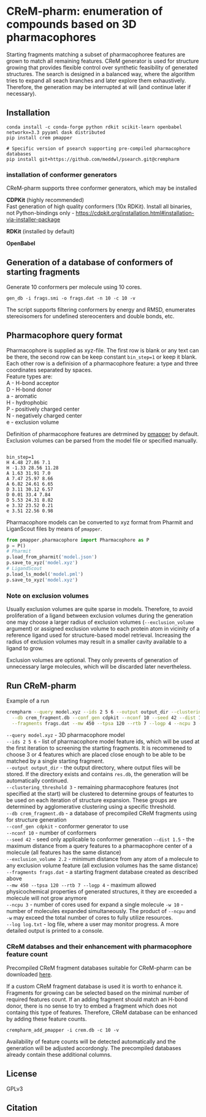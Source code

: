 # CReM-pharm: enumeration of compounds based on 3D pharmacophores

Starting fragments matching a subset of pharmacophoree features are grown to match all remaining features. CReM generator is used for structure growing that provides flexible control over synthetic feasibility of generated structures. The search is designed in a balanced way, where the algorithm tries to expand all seach branches and later explore them exhaustively. Therefore, the generation may be interrupted at will (and continue later if necessary).  

## Installation

```
conda install -c conda-forge python rdkit scikit-learn openbabel networkx=3.3 pyyaml dask distributed
pip install crem pmapper

# Specific version of psearch supporting pre-compiled pharmacophore databases
pip install git+https://github.com/meddwl/psearch.git@crempharm
```
### installation of conformer generators

CReM-pharm supports three conformer generators, which may be installed

**CDPKit** (highly recommended)  
Fast generation of high quality conformers (10x RDKit). Install all binaries, not Python-bindings only - https://cdpkit.org/installation.html#installation-via-installer-package

**RDKit** (installed by default)

**OpenBabel**
 
## Generation of a database of conformers of starting fragments

Generate 10 conformers per molecule using 10 cores.

```
gen_db -i frags.smi -o frags.dat -n 10 -c 10 -v
```
The script supports filtering conformers by energy and RMSD, enumerates stereoisomers for undefined stereocenters and double bonds, etc.

## Pharmacophore query format

Pharmacophore is supplied as xyz-file. The first row is blank or any text can be there, the second row can be keep constant `bin_step=1` or keep it blank. Each other row is a definision of a pharmacophore feature: a type and three coordinates separated by spaces.  
Feature types are:  
A - H-bond acceptor  
D - H-bond donor  
a - aromatic  
H - hydrophobic  
P - positively charged center  
N - negatively charged center  
e - exclusion volume  

Definition of pharmacophore features are detrmined by [pmapper](https://github.com/DrrDom/pmapper) by default. Exclusion volumes can be parsed from the model file or specified manually.

```text

bin_step=1
H 4.48 27.86 7.1
H -1.33 28.56 11.28
A 1.63 31.91 7.0
A 7.47 25.97 8.66
A 6.82 24.61 6.65
D 3.11 30.12 6.57
D 0.01 33.4 7.84
D 5.53 24.31 8.82
e 3.32 23.52 0.21
e 3.51 22.56 0.98
```

Pharmacophore models can be converted to xyz format from Pharmit and LiganScout files by means of `pmapper`.  

```python
from pmapper.pharmacophore import Pharmacophore as P
p = P()
# Pharmit
p.load_from_pharmit('model.json')
p.save_to_xyz('model.xyz')
# LigandScout
p.load_ls_model('model.pml')
p.save_to_xyz('model.xyz')
```

### Note on exclusion volumes
Usually exclusion volumes are quite sparse in models. Therefore, to avoid proliferation of a ligand between exclusion volumes during the generation one may choose a larger radius of exclusion volumes (`--exclusion_volume` argument) or assigned exclusion volume to each protein atom in vicinity of a reference ligand used for structure-based model retrieval. Increasing the radius of exclusion volumes may result in a smaller cavity available to a ligand to grow.

Exclusion volumes are optional. They only prevents of generation of unnecessary large molecules, which will be discarded later nevertheless.

## Run CReM-pharm

Example of a run

```bash
crempharm --query model.xyz --ids 2 5 6 --output output_dir --clustering_threshold 3 \
  --db crem_fragment.db --conf_gen cdpkit --nconf 10 --seed 42 --dist 1.5 --exclusion_volume 2.2 \
  --fragments frags.dat --mw 450 --tpsa 120 --rtb 7 --logp 4 --ncpu 3 -w 10 --log log.txt
```

`--query model.xyz` - 3D pharmacophore model  
`--ids 2 5 6` - list of pharmacophore model feature ids, which will be used at the first iteration to screening the starting fragments. It is recommened to choose 3 or 4 features which are placed close enough to be able to be matched by a single starting fragment.   
`--output output_dir` - the output directory, where output files will be stored. If the directory exists and contains `res.db`, the generation will be automatically continued.  
`--clustering_threshold 3` - remaining pharmacophore features (not specified at the start) will be clustered to determine groups of featurtes to be used on each iteration of structure expansion. These groups are determined by agglomerative clustering using a specific threshold.  
`--db crem_fragment.db` - a database of precompiled CReM fragments using for structure generation  
`--conf_gen cdpkit` - conformer generator to use  
`--nconf 10` - number of conformers  
`--seed 42` - seed only applicable to conformer generation
`--dist 1.5` - the maximum distance from a query features to a pharmacophore center of a molecule (all features has the same distance)  
`--exclusion_volume 2.2` - minimum distance from any atom of a molecule to any exclusion volume feature (all exclusion volumes has the same distance)  
`--fragments frags.dat` - a starting fragment database created as described above  
`--mw 450 --tpsa 120 --rtb 7 --logp 4` - maximum allowed physicochemical properties of generated structures, it they are exceeded a molecule will not grow anymore  
`--ncpu 3` - number of cores used for expand a single molecule
`-w 10` - number of molecules expanded simultaneously. The product of `--ncpu` and `-w` may exceed the total number of cores to fully utilize resources.  
`--log log.txt` - log file, where a user may monitor progress. A more detailed output is printed to a console.  

### CReM databses and their enhancement with pharmacophore feature count

Precompiled CReM fragment databases suitable for CReM-pharm can be downloaded [here](https://qsar4u.com/pages/crem.php).  

If a custom CReM fragment database is used it is worth to enhance it. Fragments for growing can be selected based on the minimal number of required features count. If an adding fragment should match an H-bond donor, there is no sense to try to embed a fragment which does not containg this type of features. Therefore, CReM database can be enhanced by adding these feature counts.

```
crempharm_add_pmapper -i crem.db -c 10 -v
```
Availability of feature counts will be detected automatically and the generation will be adjusted accordongly. The precompiled databases already contain these additional columns. 

## License

GPLv3

## Citation
